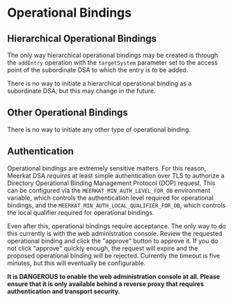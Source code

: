 # Operational Bindings

## Hierarchical Operational Bindings

The only way hierarchical operational bindings may be created is through the
`addEntry` operation with the `targetSystem` parameter set to the access point
of the subordinate DSA to which the entry is to be added.

There is no way to initiate a hierarchical operational binding as a subordinate
DSA, but this may change in the future.

## Other Operational Bindings

There is no way to initiate any other type of operational binding.

## Authentication

Operational bindings are extremely sensitive matters. For this reason, Meerkat
DSA _requires_ at least simple authentication over TLS to authorize a
Directory Operational Binding Management Protocol (DOP) request. This can be
configured via the `MEERKAT_MIN_AUTH_LEVEL_FOR_OB` environment variable, which
controls the authentication level required for operational bindings, and the
`MEERKAT_MIN_AUTH_LOCAL_QUALIFIER_FOR_OB`, which controls the local qualifier
required for operational bindings.

Even after this, operational bindings require acceptance. The only way to do
this currently is with the web administration console. Review the requested
operational binding and click the "approve" button to approve it. If you do
not click "approve" quickly enough, the request will expire and the proposed
operational binding will be rejected. Currently the timeout is five minutes,
but this will eventually be configurable.

**It is DANGEROUS to enable the web administration console at all. Please
ensure that it is only available behind a reverse proxy that requires
authentication and transport security.**
